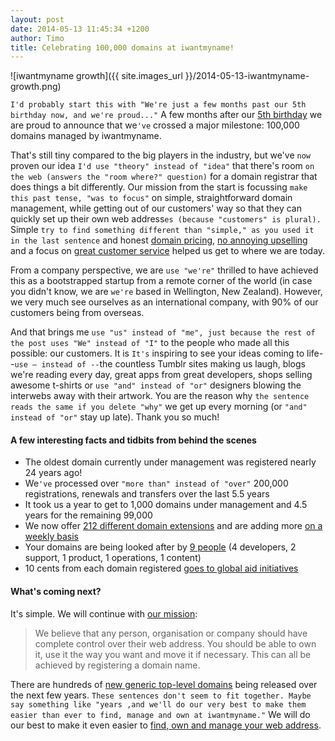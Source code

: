 ```yaml
---
layout: post
date: 2014-05-13 11:45:34 +1200
author: Timo
title: Celebrating 100,000 domains at iwantmyname!
---
```


<!-- excerpt -->

![iwantmyname growth]({{ site.images_url }}/2014-05-13-iwantmyname-growth.png)

`I'd probably start this with "We're just a few months past our 5th birthday now, and we're proud..."` A few months after our [5th birthday](https://iwantmyname.com/blog/2013/12/for-our-birthday-were-giving-back-and-you-should-too.html) we are proud to announce that we`'ve` crossed a major milestone: 100,000 domains managed by iwantmyname.

That's still tiny compared to the big players in the industry, but we've `now` proven our idea `I'd use "theory" instead of "idea"` that there's room `on the web (answers the "room where?" question)` for a domain registrar that does things a bit differently. Our mission from the start is focussing `make this past tense, "was to focus"` on simple, straightforward domain management, while getting out of our customers' way so that they can quickly set up their own web address`es (because "customers" is plural).` Simple `try to find something different than "simple," as you used it in the last sentence` and honest [domain pricing](https://iwantmyname.com/domains/domain-name-registration-list-of-extensions), [no annoying upselling](https://iwantmyname.com/blog/2013/11/no-upselling-tactics-to-be-found-here.html) and a focus on [great customer service](http://public.nicereply.com/iwantmyname) helped us get to where we are today.

<!-- /excerpt -->

From a company perspective, we are `use "we're"` thrilled to have achieved this as a bootstrapped startup from a remote corner of the world (in case you didn't know, we are `we're` based in Wellington, New Zealand). However, we very much see ourselves as an international company, with 90% of our customers being from overseas.

And that brings me `use "us" instead of "me", just because the rest of the post uses "We" instead of "I"` to the people who made all this possible: our customers. It is `It's` inspiring to see your ideas coming to life--`use — instead of --`the countless Tumblr sites making us laugh, blogs we're reading every day, great apps from great developers, shops selling awesome t-shirts or `use "and" instead of "or"` designers blowing the interwebs away with their artwork. You are the reason why `the sentence reads the same if you delete "why"` we get up every morning (or `"and" instead of "or"` stay up late). Thank you so much!

#### A few interesting facts and tidbits from behind the scenes

- The oldest domain currently under management was registered nearly 24 years ago!
- We`'ve` processed over `"more than" instead of "over"` 200,000 registrations, renewals and transfers over the last 5.5 years
- It took us a year to get to 1,000 domains under management and 4.5 years for the remaining 99,000
- We now offer [212 different domain extensions](https://iwantmyname.com/domains/domain-name-registration-list-of-extensions) and are adding more [on a weekly basis](https://iwantmyname.com/domains/new-gtld-launch-dates)
- Your domains are being looked after by [9 people](https://iwantmyname.com/about) (4 developers, 2 support, 1 product, 1 operations, 1 content)
- 10 cents from each domain registered [goes to global aid initiatives](https://iwantmyname.com/blog/2013/12/for-our-birthday-were-giving-back-and-you-should-too.html)

#### What's coming next?

It's simple. We will continue with [our mission](https://iwantmyname.com/about):

> We believe that any person, organisation or company should have complete control over their web address. You should be able to own it, use it the way you want and move it if necessary. This can all be achieved by registering a domain name. 

There are hundreds of [new generic top-level domains](https://iwantmyname.com/domains/new-gtld-domain-extensions) being released over the next few years. `These sentences don't seem to fit together. Maybe say something like "years ,and we'll do our very best to make them easier than ever to find, manage and own at iwantmyname."` We will do our best to make it even easier to [find, own and manage your web address](https://iwantmyname.com).